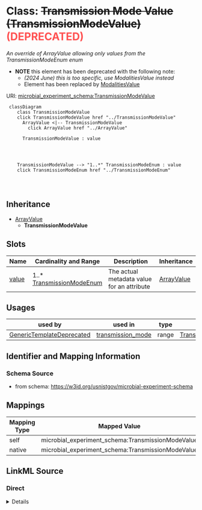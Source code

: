 

# Class: ~~Transmission Mode Value (TransmissionModeValue)~~<span style="color: #ff5252;"><strong> (DEPRECATED) </strong></span>




_An override of ArrayValue allowing only values from the TransmissionModeEnum enum_






* __NOTE__ this element has been deprecated with the following note:
    * *(2024 June) this is too specific, use ModalitiesValue instead*
    * Element has been replaced by [ModalitiesValue](ModalitiesValue.md)


URI: [microbial_experiment_schema:TransmissionModeValue](https://w3id.org/usnistgov/microbial-experiment-schema/TransmissionModeValue)






```mermaid
 classDiagram
    class TransmissionModeValue
    click TransmissionModeValue href "../TransmissionModeValue"
      ArrayValue <|-- TransmissionModeValue
        click ArrayValue href "../ArrayValue"
      
      TransmissionModeValue : value
        
          
    
    
    TransmissionModeValue --> "1..*" TransmissionModeEnum : value
    click TransmissionModeEnum href "../TransmissionModeEnum"

        
      
```





## Inheritance
* [ArrayValue](ArrayValue.md)
    * **TransmissionModeValue**



## Slots

| Name | Cardinality and Range | Description | Inheritance |
| ---  | --- | --- | --- |
| [value](value.md) | 1..* <br/> [TransmissionModeEnum](TransmissionModeEnum.md) | The actual metadata value for an attribute | [ArrayValue](ArrayValue.md) |





## Usages

| used by | used in | type | used |
| ---  | --- | --- | --- |
| [GenericTemplateDeprecated](GenericTemplateDeprecated.md) | [transmission_mode](transmission_mode.md) | range | [TransmissionModeValue](TransmissionModeValue.md) |






## Identifier and Mapping Information







### Schema Source


* from schema: https://w3id.org/usnistgov/microbial-experiment-schema




## Mappings

| Mapping Type | Mapped Value |
| ---  | ---  |
| self | microbial_experiment_schema:TransmissionModeValue |
| native | microbial_experiment_schema:TransmissionModeValue |







## LinkML Source

<!-- TODO: investigate https://stackoverflow.com/questions/37606292/how-to-create-tabbed-code-blocks-in-mkdocs-or-sphinx -->

### Direct

<details>
```yaml
name: TransmissionModeValue
description: An override of ArrayValue allowing only values from the TransmissionModeEnum
  enum
title: Transmission Mode Value
deprecated: (2024 June) this is too specific, use ModalitiesValue instead
from_schema: https://w3id.org/usnistgov/microbial-experiment-schema
deprecated_element_has_exact_replacement: ModalitiesValue
is_a: ArrayValue
slot_usage:
  value:
    name: value
    range: TransmissionModeEnum

```
</details>

### Induced

<details>
```yaml
name: TransmissionModeValue
description: An override of ArrayValue allowing only values from the TransmissionModeEnum
  enum
title: Transmission Mode Value
deprecated: (2024 June) this is too specific, use ModalitiesValue instead
from_schema: https://w3id.org/usnistgov/microbial-experiment-schema
deprecated_element_has_exact_replacement: ModalitiesValue
is_a: ArrayValue
slot_usage:
  value:
    name: value
    range: TransmissionModeEnum
attributes:
  value:
    name: value
    description: The actual metadata value for an attribute
    title: value
    from_schema: https://w3id.org/usnistgov/microbial-experiment-schema
    rank: 1000
    alias: value
    owner: TransmissionModeValue
    domain_of:
    - BooleanValue
    - NumberValue
    - StringValue
    - UriValue
    - DateValue
    - ArrayValue
    - ELabItemValue
    - FCInjectionModeValue
    - IncubationAtmosphereValue
    range: TransmissionModeEnum
    required: true
    multivalued: true
    inlined: false

```
</details>